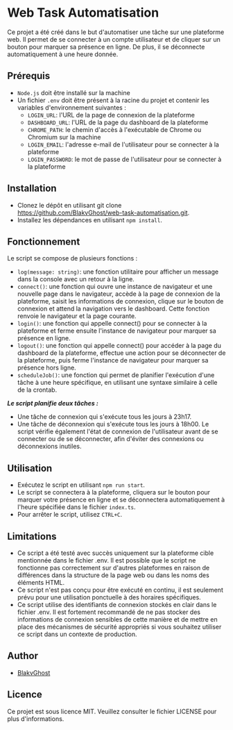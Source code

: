 # Web Task Automatisation

Ce projet a été créé dans le but d'automatiser une tâche sur une plateforme web. Il permet de se connecter à un compte utilisateur et de cliquer sur un bouton pour marquer sa présence en ligne. De plus, il se déconnecte automatiquement à une heure donnée.

## Prérequis

- `Node.js` doit être installé sur la machine
- Un fichier `.env` doit être présent à la racine du projet et contenir les variables d'environnement suivantes :
  - `LOGIN_URL`: l'URL de la page de connexion de la plateforme
  - `DASHBOARD_URL`: l'URL de la page du dashboard de la plateforme
  - `CHROME_PATH`: le chemin d'accès à l'exécutable de Chrome ou Chromium sur la machine
  - `LOGIN_EMAIL`: l'adresse e-mail de l'utilisateur pour se connecter à la plateforme
  - `LOGIN_PASSWORD`: le mot de passe de l'utilisateur pour se connecter à la plateforme

## Installation

- Clonez le dépôt en utilisant git clone <https://github.com/BlakvGhost/web-task-automatisation.git>.
- Installez les dépendances en utilisant `npm install`.

## Fonctionnement

Le script se compose de plusieurs fonctions :

- `log(message: string)`: une fonction utilitaire pour afficher un message dans la console avec un retour à la ligne.
- `connect()`: une fonction qui ouvre une instance de navigateur et une nouvelle page dans le navigateur, accède à la page de connexion de la plateforme, saisit les informations de connexion, clique sur le bouton de connexion et attend la navigation vers le dashboard. Cette fonction renvoie le navigateur et la page courante.
- `login()`: une fonction qui appelle connect() pour se connecter à la plateforme et ferme ensuite l'instance de navigateur pour marquer sa présence en ligne.
- `logout()`: une fonction qui appelle connect() pour accéder à la page du dashboard de la plateforme, effectue une action pour se déconnecter de la plateforme, puis ferme l'instance de navigateur pour marquer sa présence hors ligne.
- `scheduleJob()`: une fonction qui permet de planifier l'exécution d'une tâche à une heure spécifique, en utilisant une syntaxe similaire à celle de la crontab.

***Le script planifie deux tâches :***

- Une tâche de connexion qui s'exécute tous les jours à 23h17.
- Une tâche de déconnexion qui s'exécute tous les jours à 18h00.
Le script vérifie également l'état de connexion de l'utilisateur avant de se connecter ou de se déconnecter, afin d'éviter des connexions ou déconnexions inutiles.

## Utilisation

- Exécutez le script en utilisant `npm run start`.
- Le script se connectera à la plateforme, cliquera sur le bouton pour marquer votre présence en ligne et se déconnectera automatiquement à l'heure spécifiée dans le fichier `index.ts`.
- Pour arrêter le script, utilisez `CTRL+C`.

## Limitations

- Ce script a été testé avec succès uniquement sur la plateforme cible mentionnée dans le fichier .env. Il est possible que le script ne fonctionne pas correctement sur d'autres plateformes en raison de différences dans la structure de la page web ou dans les noms des éléments HTML.
- Ce script n'est pas conçu pour être exécuté en continu, il est seulement prévu pour une utilisation ponctuelle à des horaires spécifiques.
- Ce script utilise des identifiants de connexion stockés en clair dans le fichier .env. Il est fortement recommandé de ne pas stocker des informations de connexion sensibles de cette manière et de mettre en place des mécanismes de sécurité appropriés si vous souhaitez utiliser ce script dans un contexte de production.

## Author

- [BlakvGhost](https://kabirou-dev.vercel.app)

## Licence

Ce projet est sous licence MIT. Veuillez consulter le fichier LICENSE pour plus d'informations.
